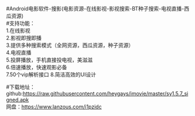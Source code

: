 #Android电影软件-搜影(电影资源-在线影视-影视搜索-BT种子搜索-电视直播-西瓜资源)
<br>
#支持功能：<br>
1.在线影视<br>
2.影视即搜即播<br>
3.提供多种搜索模式（全网资源，西瓜资源，种子资源）<br>
4.电视直播<br>
5.投屏播放，手机直接投电视，美滋滋<br>
6.倍速播放，快速观影必备<br>
7.50个vip解析接口
8.简洁高效的UI设计<br>

#下载地址：<br>
github:https://raw.githubusercontent.com/heygays/imovie/master/sy1.5.7_signed.apk<br>
网盘：https://www.lanzous.com/i1pzidc

